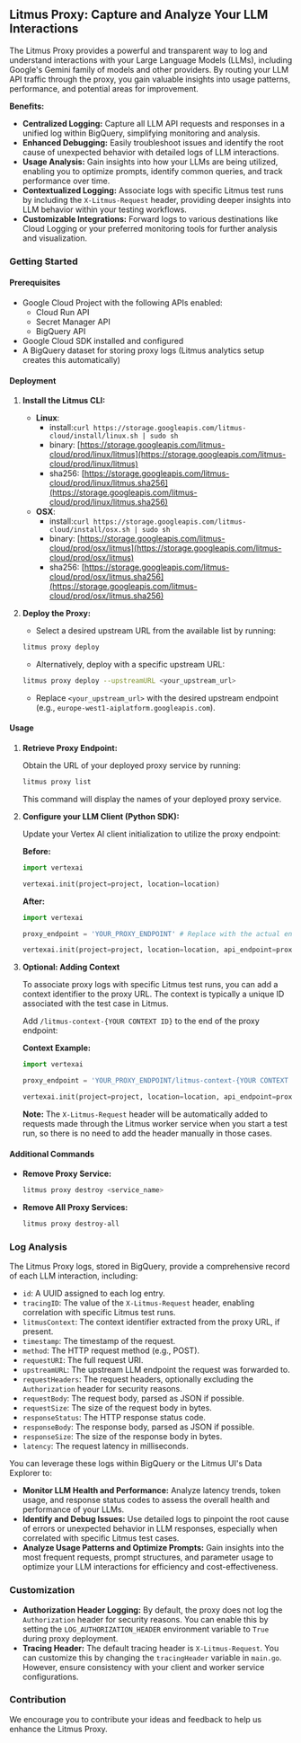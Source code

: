 ## Litmus Proxy: Capture and Analyze Your LLM Interactions

The Litmus Proxy provides a powerful and transparent way to log and understand interactions with your Large Language Models (LLMs), including Google's Gemini family of models and other providers. By routing your LLM API traffic through the proxy, you gain valuable insights into usage patterns, performance, and potential areas for improvement.

**Benefits:**

- **Centralized Logging:** Capture all LLM API requests and responses in a unified log within BigQuery, simplifying monitoring and analysis.
- **Enhanced Debugging:** Easily troubleshoot issues and identify the root cause of unexpected behavior with detailed logs of LLM interactions.
- **Usage Analysis:** Gain insights into how your LLMs are being utilized, enabling you to optimize prompts, identify common queries, and track performance over time.
- **Contextualized Logging:** Associate logs with specific Litmus test runs by including the `X-Litmus-Request` header, providing deeper insights into LLM behavior within your testing workflows.
- **Customizable Integrations:** Forward logs to various destinations like Cloud Logging or your preferred monitoring tools for further analysis and visualization.

### Getting Started

#### Prerequisites

- Google Cloud Project with the following APIs enabled:
  - Cloud Run API
  - Secret Manager API
  - BigQuery API
- Google Cloud SDK installed and configured
- A BigQuery dataset for storing proxy logs (Litmus analytics setup creates this automatically)

#### Deployment

1. **Install the Litmus CLI:**

   - **Linux**:
     - install:`curl https://storage.googleapis.com/litmus-cloud/install/linux.sh | sudo sh`
     - binary: [https://storage.googleapis.com/litmus-cloud/prod/linux/litmus](https://storage.googleapis.com/litmus-cloud/prod/linux/litmus)
     - sha256: [https://storage.googleapis.com/litmus-cloud/prod/linux/litmus.sha256](https://storage.googleapis.com/litmus-cloud/prod/linux/litmus.sha256)
   - **OSX**:
     - install:`curl https://storage.googleapis.com/litmus-cloud/install/osx.sh | sudo sh`
     - binary: [https://storage.googleapis.com/litmus-cloud/prod/osx/litmus](https://storage.googleapis.com/litmus-cloud/prod/osx/litmus)
     - sha256: [https://storage.googleapis.com/litmus-cloud/prod/osx/litmus.sha256](https://storage.googleapis.com/litmus-cloud/prod/osx/litmus.sha256)

2. **Deploy the Proxy:**

   - Select a desired upstream URL from the available list by running:

   ```bash
   litmus proxy deploy
   ```

   - Alternatively, deploy with a specific upstream URL:

   ```bash
   litmus proxy deploy --upstreamURL <your_upstream_url>
   ```

   - Replace `<your_upstream_url>` with the desired upstream endpoint (e.g., `europe-west1-aiplatform.googleapis.com`).

#### Usage

1. **Retrieve Proxy Endpoint:**

   Obtain the URL of your deployed proxy service by running:

   ```bash
   litmus proxy list
   ```

   This command will display the names of your deployed proxy service.

2. **Configure your LLM Client (Python SDK):**

   Update your Vertex AI client initialization to utilize the proxy endpoint:

   **Before:**

   ```python
   import vertexai

   vertexai.init(project=project, location=location)
   ```

   **After:**

   ```python
   import vertexai

   proxy_endpoint = 'YOUR_PROXY_ENDPOINT' # Replace with the actual endpoint from step 1.

   vertexai.init(project=project, location=location, api_endpoint=proxy_endpoint, api_transport="rest")
   ```

3. **Optional: Adding Context**

   To associate proxy logs with specific Litmus test runs, you can add a context identifier to the proxy URL. The context is typically a unique ID associated with the test case in Litmus.

   Add `/litmus-context-{YOUR CONTEXT ID}` to the end of the proxy endpoint:

   **Context Example:**

   ```python
   import vertexai

   proxy_endpoint = 'YOUR_PROXY_ENDPOINT/litmus-context-{YOUR CONTEXT ID}'

   vertexai.init(project=project, location=location, api_endpoint=proxy_endpoint, api_transport="rest")

   ```

   **Note:** The `X-Litmus-Request` header will be automatically added to requests made through the Litmus worker service when you start a test run, so there is no need to add the header manually in those cases.

#### Additional Commands

- **Remove Proxy Service:**

  ```bash
  litmus proxy destroy <service_name>
  ```

- **Remove All Proxy Services:**

  ```bash
  litmus proxy destroy-all
  ```

### Log Analysis

The Litmus Proxy logs, stored in BigQuery, provide a comprehensive record of each LLM interaction, including:

- `id`: A UUID assigned to each log entry.
- `tracingID`: The value of the `X-Litmus-Request` header, enabling correlation with specific Litmus test runs.
- `litmusContext`: The context identifier extracted from the proxy URL, if present.
- `timestamp`: The timestamp of the request.
- `method`: The HTTP request method (e.g., POST).
- `requestURI`: The full request URI.
- `upstreamURL`: The upstream LLM endpoint the request was forwarded to.
- `requestHeaders`: The request headers, optionally excluding the `Authorization` header for security reasons.
- `requestBody`: The request body, parsed as JSON if possible.
- `requestSize`: The size of the request body in bytes.
- `responseStatus`: The HTTP response status code.
- `responseBody`: The response body, parsed as JSON if possible.
- `responseSize`: The size of the response body in bytes.
- `latency`: The request latency in milliseconds.

You can leverage these logs within BigQuery or the Litmus UI's Data Explorer to:

- **Monitor LLM Health and Performance:** Analyze latency trends, token usage, and response status codes to assess the overall health and performance of your LLMs.
- **Identify and Debug Issues:** Use detailed logs to pinpoint the root cause of errors or unexpected behavior in LLM responses, especially when correlated with specific Litmus test cases.
- **Analyze Usage Patterns and Optimize Prompts:** Gain insights into the most frequent requests, prompt structures, and parameter usage to optimize your LLM interactions for efficiency and cost-effectiveness.

### Customization

- **Authorization Header Logging:** By default, the proxy does not log the `Authorization` header for security reasons. You can enable this by setting the `LOG_AUTHORIZATION_HEADER` environment variable to `True` during proxy deployment.
- **Tracing Header:** The default tracing header is `X-Litmus-Request`. You can customize this by changing the `tracingHeader` variable in `main.go`. However, ensure consistency with your client and worker service configurations.

### Contribution

We encourage you to contribute your ideas and feedback to help us enhance the Litmus Proxy.
